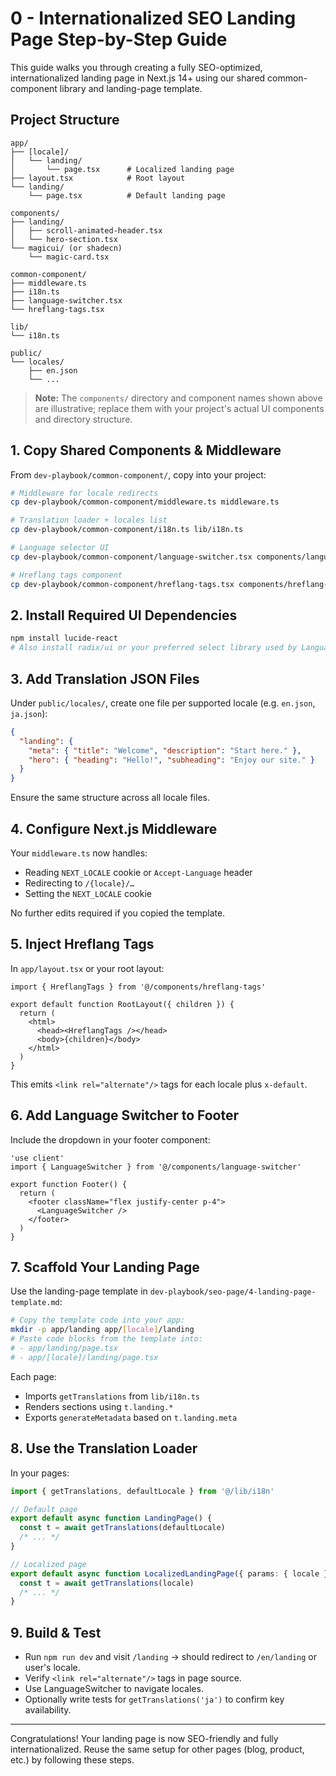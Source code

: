 # 0 - Internationalized SEO Landing Page Step-by-Step Guide

This guide walks you through creating a fully SEO-optimized, internationalized landing page in Next.js 14+ using our shared common-component library and landing-page template.

## Project Structure

```text
app/
├── [locale]/
│   └── landing/
│       └── page.tsx      # Localized landing page
├── layout.tsx            # Root layout
└── landing/
    └── page.tsx          # Default landing page

components/
├── landing/
│   ├── scroll-animated-header.tsx
│   └── hero-section.tsx
└── magicui/ (or shadecn)
    └── magic-card.tsx

common-component/
├── middleware.ts
├── i18n.ts
├── language-switcher.tsx
└── hreflang-tags.tsx

lib/
└── i18n.ts

public/
└── locales/
    ├── en.json
    └── ...
```

> **Note:** The `components/` directory and component names shown above are illustrative; replace them with your project's actual UI components and directory structure.

## 1. Copy Shared Components & Middleware

From `dev-playbook/common-component/`, copy into your project:

```bash
# Middleware for locale redirects
cp dev-playbook/common-component/middleware.ts middleware.ts

# Translation loader + locales list
cp dev-playbook/common-component/i18n.ts lib/i18n.ts

# Language selector UI
cp dev-playbook/common-component/language-switcher.tsx components/language-switcher.tsx

# Hreflang tags component
cp dev-playbook/common-component/hreflang-tags.tsx components/hreflang-tags.tsx
```

## 2. Install Required UI Dependencies

```bash
npm install lucide-react
# Also install radix/ui or your preferred select library used by LanguageSwitcher
```

## 3. Add Translation JSON Files

Under `public/locales/`, create one file per supported locale (e.g. `en.json`, `ja.json`):

```json
{
  "landing": {
    "meta": { "title": "Welcome", "description": "Start here." },
    "hero": { "heading": "Hello!", "subheading": "Enjoy our site." }
  }
}
```

Ensure the same structure across all locale files.

## 4. Configure Next.js Middleware

Your `middleware.ts` now handles:

- Reading `NEXT_LOCALE` cookie or `Accept-Language` header
- Redirecting to `/{locale}/…`
- Setting the `NEXT_LOCALE` cookie

No further edits required if you copied the template.

## 5. Inject Hreflang Tags

In `app/layout.tsx` or your root layout:

```tsx
import { HreflangTags } from '@/components/hreflang-tags'

export default function RootLayout({ children }) {
  return (
    <html>
      <head><HreflangTags /></head>
      <body>{children}</body>
    </html>
  )
}
```

This emits `<link rel="alternate"/>` tags for each locale plus `x-default`.

## 6. Add Language Switcher to Footer

Include the dropdown in your footer component:

```tsx
'use client'
import { LanguageSwitcher } from '@/components/language-switcher'

export function Footer() {
  return (
    <footer className="flex justify-center p-4">
      <LanguageSwitcher />
    </footer>
  )
}
```

## 7. Scaffold Your Landing Page

Use the landing-page template in `dev-playbook/seo-page/4-landing-page-template.md`:

```bash
# Copy the template code into your app:
mkdir -p app/landing app/[locale]/landing
# Paste code blocks from the template into:
# - app/landing/page.tsx
# - app/[locale]/landing/page.tsx
```

Each page:
- Imports `getTranslations` from `lib/i18n.ts`
- Renders sections using `t.landing.*`
- Exports `generateMetadata` based on `t.landing.meta`

## 8. Use the Translation Loader

In your pages:

```ts
import { getTranslations, defaultLocale } from '@/lib/i18n'

// Default page
export default async function LandingPage() {
  const t = await getTranslations(defaultLocale)
  /* ... */
}

// Localized page
export default async function LocalizedLandingPage({ params: { locale } }) {
  const t = await getTranslations(locale)
  /* ... */
}
```

## 9. Build & Test

- Run `npm run dev` and visit `/landing` → should redirect to `/en/landing` or user's locale.
- Verify `<link rel="alternate"/>` tags in page source.
- Use LanguageSwitcher to navigate locales.
- Optionally write tests for `getTranslations('ja')` to confirm key availability.

---

Congratulations! Your landing page is now SEO-friendly and fully internationalized. Reuse the same setup for other pages (blog, product, etc.) by following these steps. 